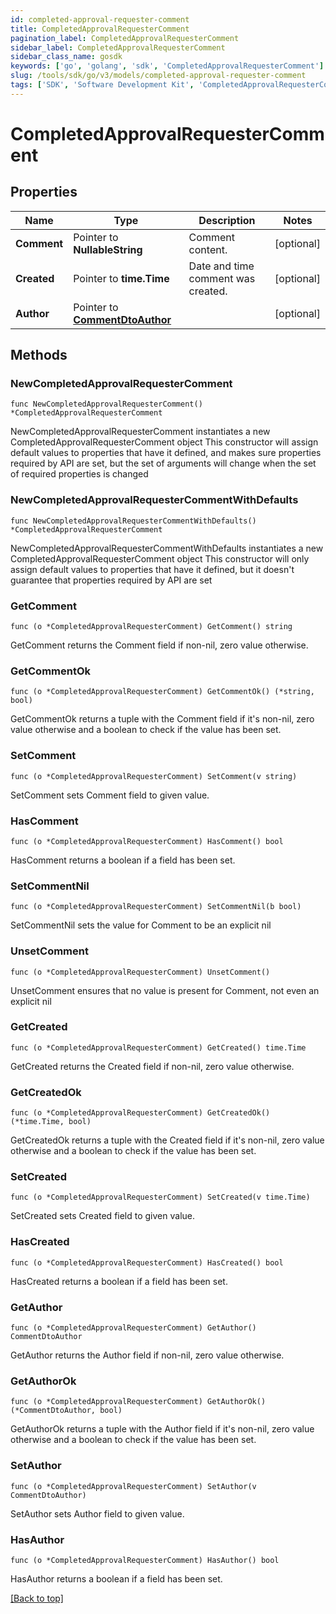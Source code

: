 ```yaml
---
id: completed-approval-requester-comment
title: CompletedApprovalRequesterComment
pagination_label: CompletedApprovalRequesterComment
sidebar_label: CompletedApprovalRequesterComment
sidebar_class_name: gosdk
keywords: ['go', 'golang', 'sdk', 'CompletedApprovalRequesterComment'] 
slug: /tools/sdk/go/v3/models/completed-approval-requester-comment
tags: ['SDK', 'Software Development Kit', 'CompletedApprovalRequesterComment']
---
```


# CompletedApprovalRequesterComment

## Properties

Name | Type | Description | Notes
------------ | ------------- | ------------- | -------------
**Comment** |  Pointer to **NullableString** | Comment content. | [optional] 
**Created** |  Pointer to **time.Time** | Date and time comment was created. | [optional] 
**Author** |  Pointer to [**CommentDtoAuthor**](comment-dto-author) |  | [optional] 

## Methods

### NewCompletedApprovalRequesterComment

`func NewCompletedApprovalRequesterComment() *CompletedApprovalRequesterComment`

NewCompletedApprovalRequesterComment instantiates a new CompletedApprovalRequesterComment object
This constructor will assign default values to properties that have it defined,
and makes sure properties required by API are set, but the set of arguments
will change when the set of required properties is changed

### NewCompletedApprovalRequesterCommentWithDefaults

`func NewCompletedApprovalRequesterCommentWithDefaults() *CompletedApprovalRequesterComment`

NewCompletedApprovalRequesterCommentWithDefaults instantiates a new CompletedApprovalRequesterComment object
This constructor will only assign default values to properties that have it defined,
but it doesn't guarantee that properties required by API are set

### GetComment

`func (o *CompletedApprovalRequesterComment) GetComment() string`

GetComment returns the Comment field if non-nil, zero value otherwise.

### GetCommentOk

`func (o *CompletedApprovalRequesterComment) GetCommentOk() (*string, bool)`

GetCommentOk returns a tuple with the Comment field if it's non-nil, zero value otherwise
and a boolean to check if the value has been set.

### SetComment

`func (o *CompletedApprovalRequesterComment) SetComment(v string)`

SetComment sets Comment field to given value.

### HasComment

`func (o *CompletedApprovalRequesterComment) HasComment() bool`

HasComment returns a boolean if a field has been set.

### SetCommentNil

`func (o *CompletedApprovalRequesterComment) SetCommentNil(b bool)`

 SetCommentNil sets the value for Comment to be an explicit nil

### UnsetComment
`func (o *CompletedApprovalRequesterComment) UnsetComment()`

UnsetComment ensures that no value is present for Comment, not even an explicit nil
### GetCreated

`func (o *CompletedApprovalRequesterComment) GetCreated() time.Time`

GetCreated returns the Created field if non-nil, zero value otherwise.

### GetCreatedOk

`func (o *CompletedApprovalRequesterComment) GetCreatedOk() (*time.Time, bool)`

GetCreatedOk returns a tuple with the Created field if it's non-nil, zero value otherwise
and a boolean to check if the value has been set.

### SetCreated

`func (o *CompletedApprovalRequesterComment) SetCreated(v time.Time)`

SetCreated sets Created field to given value.

### HasCreated

`func (o *CompletedApprovalRequesterComment) HasCreated() bool`

HasCreated returns a boolean if a field has been set.

### GetAuthor

`func (o *CompletedApprovalRequesterComment) GetAuthor() CommentDtoAuthor`

GetAuthor returns the Author field if non-nil, zero value otherwise.

### GetAuthorOk

`func (o *CompletedApprovalRequesterComment) GetAuthorOk() (*CommentDtoAuthor, bool)`

GetAuthorOk returns a tuple with the Author field if it's non-nil, zero value otherwise
and a boolean to check if the value has been set.

### SetAuthor

`func (o *CompletedApprovalRequesterComment) SetAuthor(v CommentDtoAuthor)`

SetAuthor sets Author field to given value.

### HasAuthor

`func (o *CompletedApprovalRequesterComment) HasAuthor() bool`

HasAuthor returns a boolean if a field has been set.


[[Back to top]](#) 


